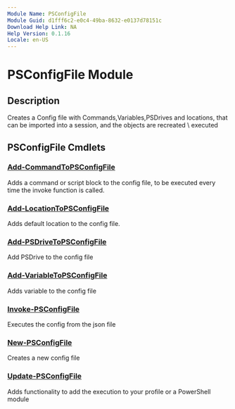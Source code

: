 ```yaml
---
Module Name: PSConfigFile
Module Guid: d1fff6c2-e0c4-49ba-8632-e0137d78151c
Download Help Link: NA
Help Version: 0.1.16
Locale: en-US
---
```


# PSConfigFile Module
## Description
Creates a Config file with Commands,Variables,PSDrives and locations, that can be imported into a session, and the objects are recreated \ executed

## PSConfigFile Cmdlets
### [Add-CommandToPSConfigFile](Add-CommandToPSConfigFile.md)
Adds a command or script block to the config file, to be executed every time the invoke function is called.

### [Add-LocationToPSConfigFile](Add-LocationToPSConfigFile.md)
Adds default location to the config file.

### [Add-PSDriveToPSConfigFile](Add-PSDriveToPSConfigFile.md)
Add PSDrive to the config file

### [Add-VariableToPSConfigFile](Add-VariableToPSConfigFile.md)
Adds variable to the config file

### [Invoke-PSConfigFile](Invoke-PSConfigFile.md)
Executes the config from the json file

### [New-PSConfigFile](New-PSConfigFile.md)
Creates a new config file

### [Update-PSConfigFile](Update-PSConfigFile.md)
Adds functionality to add the execution to your profile or a PowerShell module

